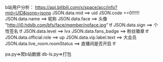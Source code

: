 b站用户分析：
https://api.bilibili.com/x/space/acc/info?mid=UID&jsonp=jsonp
JSON.data.mid  ==>  uid
JSON.code ==0!!!!!!
JSON.data.name  ==> 昵称
JSON.data.face  ==>  头像 "http://i0.hdslb.com/bfs/face/member/noface.jpg" tf
JSON.data.sign  ==>  个性签名 tf
JSON.data.level  ==>  lvx
JSON.data.fans_badge  ==>  粉丝徽章 tf
JSON.data.official.role  ==> up
JSON.data.vip.label.text  ==>  大会员
JSON.data.live_room.roomStatus ==>  直播间是否开启 tf

pa.py=>爬b站数据
db-ls.py=>打包